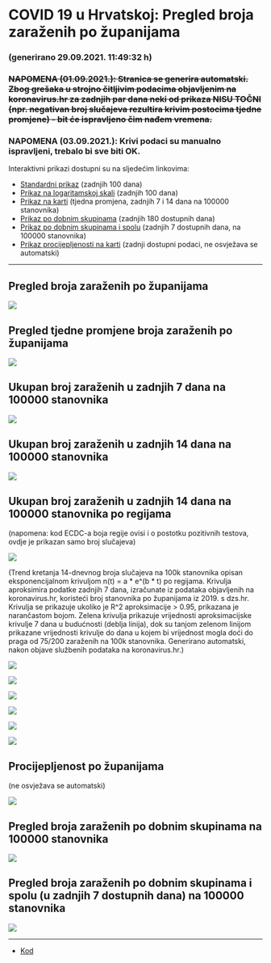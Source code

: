 # COVID 19 u Hrvatskoj: Pregled broja zaraženih po županijama

### (generirano 29.09.2021. 11:49:32 h)

### ~~NAPOMENA (01.09.2021.): Stranica se generira automatski. Zbog grešaka u strojno čitljivim podacima objavljenim na koronavirus.hr za zadnjih par dana neki od prikaza NISU TOČNI (npr. negativan broj slučajeva rezultira krivim postocima tjedne promjene) - bit će ispravljeno čim nađem vremena.~~

### NAPOMENA (03.09.2021.): Krivi podaci su manualno ispravljeni, trebalo bi sve biti OK.

Interaktivni prikazi dostupni su na sljedećim linkovima:

- [Standardni prikaz](html/index.html) (zadnjih 100 dana)
- [Prikaz na logaritamskoj skali](html/index_log.html) (zadnjih 100 dana)
- [Prikaz na karti](html/index_map.html) (tjedna promjena, zadnjih 7 i 14 dana na 100000 stanovnika)
- [Prikaz po dobnim skupinama](html/index_per_age.html) (zadnjih 180 dostupnih dana)
- [Prikaz po dobnim skupinama i spolu](html/index_pyramid.html) (zadnjih 7 dostupnih dana, na 100000 stanovnika)
- [Prikaz procijepljenosti na karti](html/index_vaccination.html) (zadnji dostupni podaci, ne osvježava se automatski)

-----

## Pregled broja zaraženih po županijama

![](img/2021_09_28_line_plots.png)

## Pregled tjedne promjene broja zaraženih po županijama

![](img/2021_09_28_map.png)

## Ukupan broj zaraženih u zadnjih 7 dana na 100000 stanovnika

![](img/2021_09_28_map_7_day_per_100k.png)

## Ukupan broj zaraženih u zadnjih 14 dana na 100000 stanovnika

![](img/2021_09_28_map_14_day_per_100k.png)

## Ukupan broj zaraženih u zadnjih 14 dana na 100000 stanovnika po regijama

(napomena: kod ECDC-a boja regije ovisi i o postotku pozitivnih testova, ovdje je prikazan samo broj slučajeva)

![](img/2021_09_28_map_14_day_per_100k_region.png)

(Trend kretanja 14-dnevnog broja slučajeva na 100k stanovnika opisan eksponencijalnom krivuljom n(t) = a * e^(b * t) po regijama. Krivulja aproksimira podatke zadnjih 7 dana, izračunate iz podataka objavljenih na koronavirus.hr, koristeći broj stanovnika po županijama iz 2019. s dzs.hr. Krivulja se prikazuje ukoliko je R^2 aproksimacije > 0.95, prikazana je narančastom bojom. Zelena krivulja prikazuje vrijednosti aproksimacijske krivulje 7 dana u budućnosti (deblja linija), dok su tanjom zelenom linijom prikazane vrijednosti krivulje do dana u kojem bi vrijednost mogla doći do praga od 75/200 zaraženih na 100k stanovnika. Generirano automatski, nakon objave službenih podataka na koronavirus.hr.)

![](img/2021_09_28_current_Jadranska_Hrvatska.png)

![](img/2021_09_28_current_Panonska_Hrvatska.png)

![](img/2021_09_28_current_Grad_Zagreb.png)

![](img/2021_09_28_current_Sjeverna_Hrvatska.png)

![](img/2021_09_28_current_Republika_Hrvatska.png)

![](img/2021_09_28_cases_hospitalisations_deaths_Republika_Hrvatska.png)

## Procijepljenost po županijama

(ne osvježava se automatski)

![](img/2021_09_28_vaccination.png)

## Pregled broja zaraženih po dobnim skupinama na 100000 stanovnika

![](img/2021_09_28_per_age_group.png)

## Pregled broja zaraženih po dobnim skupinama i spolu (u zadnjih 7 dostupnih dana) na 100000 stanovnika

![](img/2021_09_28_pyramid.png)

-----

- [Kod](https://github.com/ppalasek/covid_plots_croatia)

